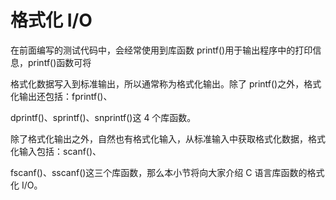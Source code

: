 # 格式化 I/O

在前面编写的测试代码中，会经常使用到库函数 printf()用于输出程序中的打印信息，printf()函数可将

格式化数据写入到标准输出，所以通常称为格式化输出。除了 printf()之外，格式化输出还包括：fprintf()、

dprintf()、sprintf()、snprintf()这 4 个库函数。

除了格式化输出之外，自然也有格式化输入，从标准输入中获取格式化数据，格式化输入包括：scanf()、

fscanf()、sscanf()这三个库函数，那么本小节将向大家介绍 C 语言库函数的格式化 I/O。
